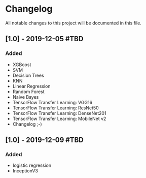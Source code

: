 # Changelog

All notable changes to this project will be documented in this file.

## [1.0] - 2019-12-05 #TBD

### Added
- XGBoost
- SVM
- Decision Trees
- KNN
- Linear Regression
- Random Forest
- Naive Bayes
- TensorFlow Transfer Learning: VGG16
- TensorFlow Transfer Learning: ResNet50
- TensorFlow Transfer Learning: DenseNet201
- TensorFlow Transfer Learning: MobileNet v2
- Changelog ;-)

## [1.0] - 2019-12-09 #TBD

### Added
- logistic regression
- InceptionV3

